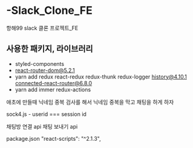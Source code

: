 # -Slack_Clone_FE
항해99  slack 클론 프로젝트_FE

## 사용한 패키지, 라이브러리
- styled-components
- react-router-dom@5.2.1
- yarn add redux react-redux redux-thunk redux-logger history@4.10.1 connected-react-router@6.8.0
- yarn add immer redux-actions

애초에 만들때 닉네임 중복 검사를 해서 닉네임 중복을 막고 채팅을 하게 하자

sock4.js - userid === session id

채팅방 연결 api
채팅 보내기 api

package.json
"react-scripts": "^2.1.3",